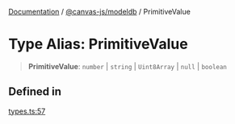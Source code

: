 [Documentation](../../../packages.md) / [@canvas-js/modeldb](../index.md) / PrimitiveValue

# Type Alias: PrimitiveValue

> **PrimitiveValue**: `number` \| `string` \| `Uint8Array` \| `null` \| `boolean`

## Defined in

[types.ts:57](https://github.com/canvasxyz/canvas/blob/62d177fb446565afa753f83091e84331fbd47245/packages/modeldb/src/types.ts#L57)

